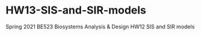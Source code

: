 # HW13-SIS-and-SIR-models
Spring 2021 BE523 Biosystems Analysis &amp; Design HW12 SIS and SIR models
